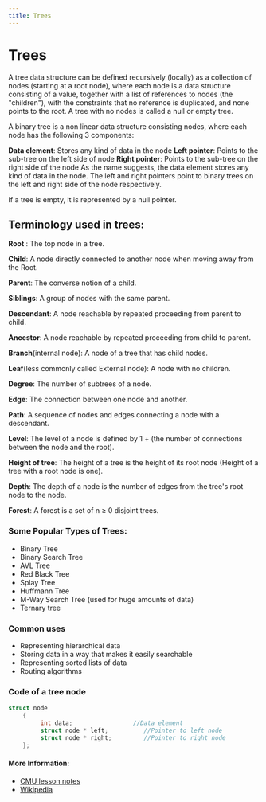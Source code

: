 ```yaml
---
title: Trees
---
```

# Trees

A tree data structure can be defined recursively (locally) as a collection of nodes (starting at a root node), where each node is a data structure consisting of a value, together with a list of references to nodes (the "children"), with the constraints that no reference is duplicated, and none points to the root. A tree with no nodes is called a null or empty tree.

A binary tree is a non linear data structure consisting nodes, where each node has the following 3 components:

**Data element**: Stores any kind of data in the node
**Left pointer**: Points to the sub-tree on the left side of node
**Right pointer**: Points to the sub-tree on the right side of the node
As the name suggests, the data element stores any kind of data in the node.
The left and right pointers point to binary trees on the left and right side of the node respectively.

If a tree is empty, it is represented by a null pointer.

## Terminology used in trees:

**Root** :
The top node in a tree.

**Child**:
A node directly connected to another node when moving away from the Root.

**Parent**:
The converse notion of a child.

**Siblings**:
A group of nodes with the same parent.

**Descendant**:
A node reachable by repeated proceeding from parent to child.

**Ancestor**:
A node reachable by repeated proceeding from child to parent.

**Branch**(internal node):
A node of a tree that has child nodes.

**Leaf**(less commonly called External node):
A node with no children.

**Degree**:
The number of subtrees of a node.

**Edge**:
The connection between one node and another.

**Path**:
A sequence of nodes and edges connecting a node with a descendant.

**Level**:
The level of a node is defined by 1 + (the number of connections between the node and the root). 

**Height of tree**:
The height of a tree is the height of its root node (Height of a tree with a root node is one).

**Depth**:
The depth of a node is the number of edges from the tree's root node to the node.

**Forest**:
A forest is a set of n ≥ 0 disjoint trees. 


### Some Popular Types of Trees:

* Binary Tree
* Binary Search Tree
* AVL Tree
* Red Black Tree
* Splay Tree
* Huffmann Tree
* M-Way Search Tree (used for huge amounts of data)
* Ternary tree

### Common uses

* Representing hierarchical data
* Storing data in a way that makes it easily searchable
* Representing sorted lists of data
* Routing algorithms



### Code of a tree node

``` c++
struct node
    {
         int data;                 //Data element
         struct node * left;          //Pointer to left node
         struct node * right;         //Pointer to right node
    };

```
#### More Information:

* [CMU lesson notes](http://www.cs.cmu.edu/~clo/www/CMU/DataStructures/Lessons/lesson4_1.htm)
* [Wikipedia](https://en.wikipedia.org/wiki/Tree_(data_structure))
